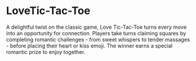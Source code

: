 # LoveTic-Tac-Toe
A delightful twist on the classic game, Love Tic-Tac-Toe turns every move into an opportunity for connection. Players take turns claiming squares by completing romantic challenges - from sweet whispers to tender massages - before placing their heart or kiss emoji. The winner earns a special romantic prize to enjoy together.

